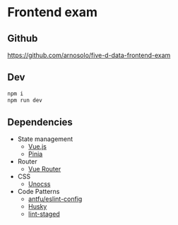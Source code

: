 # Frontend exam

## Github

https://github.com/arnosolo/five-d-data-frontend-exam

## Dev

```bash
npm i
npm run dev
```

## Dependencies

- State management
  - [Vue.js](https://vuejs.org/)
  - [Pinia](https://pinia.vuejs.org/getting-started.html)
- Router
  - [Vue Router](https://router.vuejs.org/installation.html)
- CSS
  - [Unocss](https://unocss.dev/integrations/vite)
- Code Patterns
  - [antfu/eslint-config](https://github.com/antfu/eslint-config)
  - [Husky](https://typicode.github.io/husky/get-started.html)
  - [lint-staged](https://github.com/lint-staged/lint-staged)
